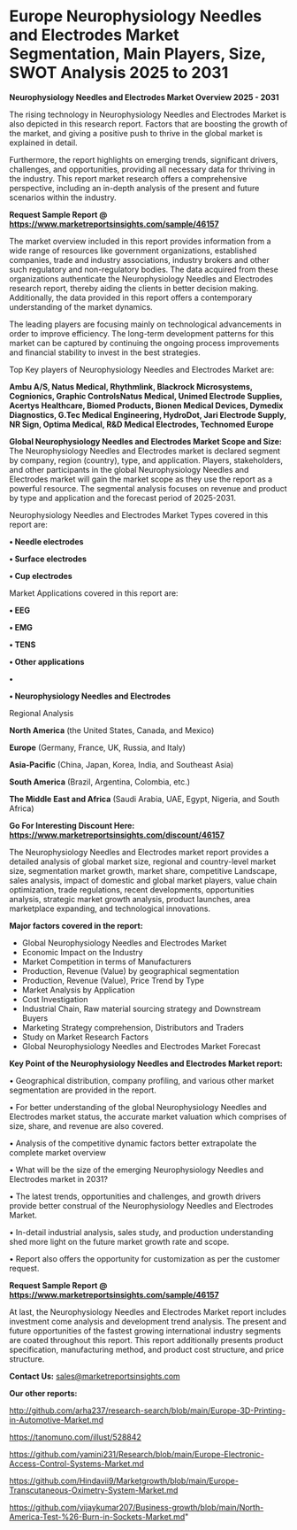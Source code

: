 # Europe Neurophysiology Needles and Electrodes Market Segmentation, Main Players, Size, SWOT Analysis 2025 to 2031

<Strong> Neurophysiology Needles and Electrodes Market Overview 2025 - 2031</strong>

The rising technology in Neurophysiology Needles and Electrodes Market is also depicted in this research report. Factors that are boosting the growth of the market, and giving a positive push to thrive in the global market is explained in detail.

Furthermore, the report highlights on emerging trends, significant drivers, challenges, and opportunities, providing all necessary data for thriving in the industry. This report market research offers a comprehensive perspective, including an in-depth analysis of the present and future scenarios within the industry.

<strong>Request Sample Report @ <a href=https://www.marketreportsinsights.com/sample/46157>https://www.marketreportsinsights.com/sample/46157</a></strong>

The market overview included in this report provides information from a wide range of resources like government organizations, established companies, trade and industry associations, industry brokers and other such regulatory and non-regulatory bodies. The data acquired from these organizations authenticate the Neurophysiology Needles and Electrodes research report, thereby aiding the clients in better decision making. Additionally, the data provided in this report offers a contemporary understanding of the market dynamics.

The leading players are focusing mainly on technological advancements in order to improve efficiency. The long-term development patterns for this market can be captured by continuing the ongoing process improvements and financial stability to invest in the best strategies.

Top Key players of Neurophysiology Needles and Electrodes Market are:

<strong>Ambu A/S, Natus Medical, Rhythmlink, Blackrock Microsystems, Cognionics, Graphic ControlsNatus Medical, Unimed Electrode Supplies, Acertys Healthcare, Biomed Products, Bionen Medical Devices, Dymedix Diagnostics, G.Tec Medical Engineering, HydroDot, Jari Electrode Supply, NR Sign, Optima Medical, R&D Medical Electrodes, Technomed Europe</strong>

<strong><b>Global Neurophysiology Needles and Electrodes Market Scope and Size:</b></strong>
The Neurophysiology Needles and Electrodes market is declared segment by company, region (country), type, and application. Players, stakeholders, and other participants in the global Neurophysiology Needles and Electrodes market will gain the market scope as they use the report as a powerful resource. The segmental analysis focuses on revenue and product by type and application and the forecast period of 2025-2031.

Neurophysiology Needles and Electrodes Market Types covered in this report are:

<strong>•  Needle electrodes

•  Surface electrodes

•  Cup electrodes</strong>

Market Applications covered in this report are:

<strong>•  EEG

•  EMG

•  TENS

•  Other applications

•  

•  Neurophysiology Needles and Electrodes</strong> 

Regional Analysis

<strong>North America</strong> (the United States, Canada, and Mexico)

<strong>Europe</strong> (Germany, France, UK, Russia, and Italy)

<strong>Asia-Pacific</strong> (China, Japan, Korea, India, and Southeast Asia)

<strong>South America</strong> (Brazil, Argentina, Colombia, etc.)

<strong>The Middle East and Africa</strong> (Saudi Arabia, UAE, Egypt, Nigeria, and South Africa)

<strong>Go For Interesting Discount Here: <a href=https://www.marketreportsinsights.com/discount/46157>https://www.marketreportsinsights.com/discount/46157</a></strong>

The Neurophysiology Needles and Electrodes market report provides a detailed analysis of global market size, regional and country-level market size, segmentation market growth, market share, competitive Landscape, sales analysis, impact of domestic and global market players, value chain optimization, trade regulations, recent developments, opportunities analysis, strategic market growth analysis, product launches, area marketplace expanding, and technological innovations.

<strong><b>Major factors covered in the report:</b></strong>
<ul>
  <li>Global Neurophysiology Needles and Electrodes Market </li>
  <li>Economic Impact on the Industry</li>
  <li>Market Competition in terms of Manufacturers</li>
  <li>Production, Revenue (Value) by geographical segmentation</li>
  <li>Production, Revenue (Value), Price Trend by Type</li>
  <li>Market Analysis by Application</li>
  <li>Cost Investigation</li>
  <li>Industrial Chain, Raw material sourcing strategy and Downstream Buyers</li>
  <li>Marketing Strategy comprehension, Distributors and Traders</li>
  <li>Study on Market Research Factors</li>
  <li>Global Neurophysiology Needles and Electrodes Market Forecast</li>
</ul>

<strong><b>Key Point of the Neurophysiology Needles and Electrodes Market report:</b></strong>

• Geographical distribution, company profiling, and various other market segmentation are provided in the report.

• For better understanding of the global Neurophysiology Needles and Electrodes market status, the accurate market valuation which comprises of size, share, and revenue are also covered.

• Analysis of the competitive dynamic factors better extrapolate the complete market overview

• What will be the size of the emerging Neurophysiology Needles and Electrodes market in 2031?

• The latest trends, opportunities and challenges, and growth drivers provide better construal of the Neurophysiology Needles and Electrodes Market.

• In-detail industrial analysis, sales study, and production understanding shed more light on the future market growth rate and scope.

• Report also offers the opportunity for customization as per the customer request.

<strong>Request Sample Report @ <a href=https://www.marketreportsinsights.com/sample/46157>https://www.marketreportsinsights.com/sample/46157</a></strong>

At last, the Neurophysiology Needles and Electrodes Market report includes investment come analysis and development trend analysis. The present and future opportunities of the fastest growing international industry segments are coated throughout this report. This report additionally presents product specification, manufacturing method, and product cost structure, and price structure.

<strong>Contact Us:</strong>
sales@marketreportsinsights.com

<strong>Our other reports:</strong>

<a href=http://github.com/arha237/research-search/blob/main/Europe-3D-Printing-in-Automotive-Market.md>http://github.com/arha237/research-search/blob/main/Europe-3D-Printing-in-Automotive-Market.md</a>

<a href=https://tanomuno.com/illust/528842>https://tanomuno.com/illust/528842</a>

<a href=https://github.com/yamini231/Research/blob/main/Europe-Electronic-Access-Control-Systems-Market.md>https://github.com/yamini231/Research/blob/main/Europe-Electronic-Access-Control-Systems-Market.md</a>

<a href=https://github.com/Hindavii9/Marketgrowth/blob/main/Europe-Transcutaneous-Oximetry-System-Market.md>https://github.com/Hindavii9/Marketgrowth/blob/main/Europe-Transcutaneous-Oximetry-System-Market.md</a>

<a href=https://github.com/vijaykumar207/Business-growth/blob/main/North-America-Test-%26-Burn-in-Sockets-Market.md>https://github.com/vijaykumar207/Business-growth/blob/main/North-America-Test-%26-Burn-in-Sockets-Market.md</a>"
